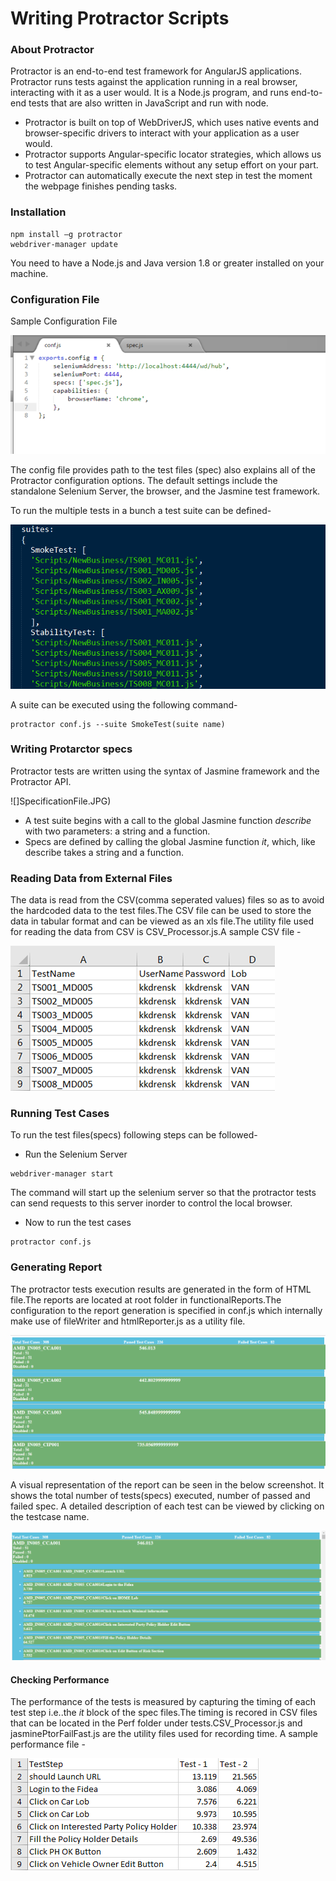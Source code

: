 ﻿# Writing Protractor Scripts

### About Protractor
Protractor is an end-to-end test framework for AngularJS applications. Protractor runs tests against the application running in a real browser, interacting with it as a user would. It is a Node.js program, and runs end-to-end tests that are also written in JavaScript and run with node.

- Protractor is built on top of WebDriverJS, which uses native events and browser-specific drivers to interact with your application as a user would.
- Protractor supports Angular-specific locator strategies, which allows us to test Angular-specific elements without any setup effort on your part.
- Protractor can automatically execute the next step in test the moment the webpage finishes pending tasks.

### Installation 
```
npm install –g protractor
webdriver-manager update
```
You need to have a Node.js and Java version 1.8 or greater installed on your machine.

### Configuration File
Sample Configuration File

![](ConfigurationFile.JPG)

The config file provides path to the test files (spec) also explains all of the Protractor configuration options. The default settings include the standalone Selenium Server, the browser, and the Jasmine test framework.

To run the multiple tests in a bunch a test suite can be defined-

![](TestSuites.JPG) 

A suite can be executed using the following command-
```
protractor conf.js --suite SmokeTest(suite name)
```
### Writing Protarctor specs
Protractor tests are written using the syntax of Jasmine framework and the Protractor API.

![]SpecificationFile.JPG) 

- A test suite begins with a call to the global Jasmine function *describe* with two parameters: a string and a function.
- Specs are defined by calling the global Jasmine function *it*, which, like describe takes a string and a function. 

### Reading Data from External Files
The data is read from the CSV(comma seperated values) files so as to avoid the hardcoded data to the test files.The CSV file can be used to store the data in tabular format and can be viewed as an xls file.The utility file used for reading the data from CSV is CSV_Processor.js.A sample CSV file -

![](CSVFile.JPG) 

### Running Test Cases
To run the test files(specs) following steps can be followed-
- Run the Selenium Server 
```
webdriver-manager start
```
The command will start up the selenium server so that the protractor tests can send requests to this server inorder to control the local browser.
- Now to run the test cases
```
protractor conf.js
```
### Generating Report
The protractor tests execution results are generated in the form of HTML file.The reports are located at root folder in functionalReports.The configuration to the report generation is specified in conf.js which internally make use of fileWriter and htmlReporter.js as a utility file.

![](Report.JPG) 

A visual representation of the report can be seen in the below screenshot. It shows the total number of tests(specs) executed, number of passed and failed spec. A detailed description of each test can be viewed by clicking on the testcase name.

![](DetailedReport.JPG) 

#### Checking Performance 
The performance of the tests is measured by capturing the timing of each test step i.e..the *it* block of the spec files.The timing is recored in CSV files that can be located in the Perf folder under tests.CSV_Processor.js and jasminePtorFailFast.js are the utility files used for recording time.
A sample performance file -

![](PerformanceFile.JPG) 

